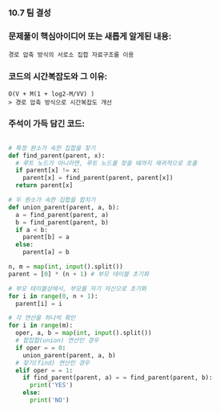 ### 10.7 팀 결성

### 문제풀이 핵심아이디어 또는 새롭게 알게된 내용: 
    경로 압축 방식의 서로소 집합 자료구조를 이용

            
### 코드의 시간복잡도와 그 이유:    
    O(V + M(1 + log2-M/VV) )   
    > 경로 압축 방식으로 시간복잡도 개선

### 주석이 가득 담긴 코드:
```python

# 특정 원소가 속한 집합을 찾기
def find_parent(parent, x):
  # 루트 노드가 아니라면, 루트 노드를 찾을 때까지 재귀적으로 호출
  if parent[x] != x:
    parent[x] = find_parent(parent, parent[x])
  return parent[x]

# 두 원소가 속한 집합을 합치기
def union_parent(parent, a, b):
  a = find_parent(parent, a)
  b = find_parent(parent, b)
  if a < b:
    parent[b] = a
  else:
    parent[a] = b

n, m = map(int, input().split())
parent = [0] * (n + 1) # 부모 테이블 초기화

# 부모 테이블상에서, 부모를 자기 자신으로 초기화
for i in range(0, n + 1):
  parent[i] = i

# 각 연산을 하나씩 확인
for i in range(m):
  oper, a, b = map(int, input().split())
  # 합집합(union) 연산인 경우
  if oper = = 0:
    union_parent(parent, a, b)
  # 찾기(find) 연산인 경우
  elif oper = = 1:
    if find_parent(parent, a) = = find_parent(parent, b):
      print('YES')
    else:
      print('NO')


```

